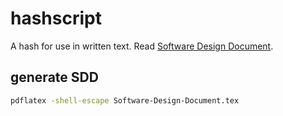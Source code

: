 # hashscript
A hash for use in written text. Read [Software Design Document](docs/sdd/Software-Design-Document.pdf).

## generate SDD
```sh
pdflatex -shell-escape Software-Design-Document.tex
```
